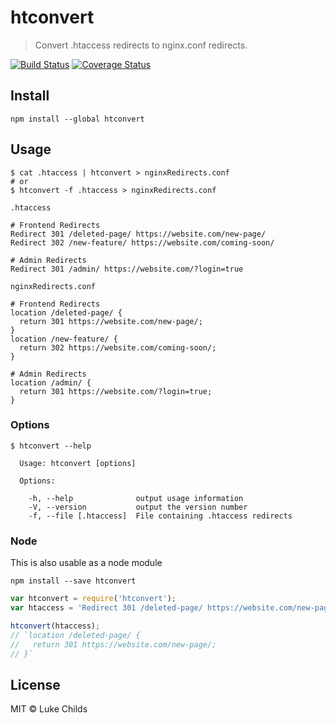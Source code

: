 # htconvert

> Convert .htaccess redirects to nginx.conf redirects.

[![Build Status](https://travis-ci.org/lukechilds/htconvert.svg?branch=master)](https://travis-ci.org/lukechilds/htconvert) [![Coverage Status](https://coveralls.io/repos/github/lukechilds/htconvert/badge.svg?branch=master)](https://coveralls.io/github/lukechilds/htconvert?branch=master)

## Install

```shell
npm install --global htconvert
```

## Usage

```shell
$ cat .htaccess | htconvert > nginxRedirects.conf
# or
$ htconvert -f .htaccess > nginxRedirects.conf
```

`.htaccess`

```apacheconf
# Frontend Redirects
Redirect 301 /deleted-page/ https://website.com/new-page/
Redirect 302 /new-feature/ https://website.com/coming-soon/

# Admin Redirects
Redirect 301 /admin/ https://website.com/?login=true
```

`nginxRedirects.conf`

```
# Frontend Redirects
location /deleted-page/ {
  return 301 https://website.com/new-page/;
}
location /new-feature/ {
  return 302 https://website.com/coming-soon/;
}

# Admin Redirects
location /admin/ {
  return 301 https://website.com/?login=true;
}
```

### Options

```shell
$ htconvert --help

  Usage: htconvert [options]

  Options:

    -h, --help              output usage information
    -V, --version           output the version number
    -f, --file [.htaccess]  File containing .htaccess redirects
```

### Node

This is also usable as a node module

```shell
npm install --save htconvert
```

```js
var htconvert = require('htconvert');
var htaccess = 'Redirect 301 /deleted-page/ https://website.com/new-page/';

htconvert(htaccess);
// `location /deleted-page/ {
//   return 301 https://website.com/new-page/;
// }`
```

## License

MIT © Luke Childs
